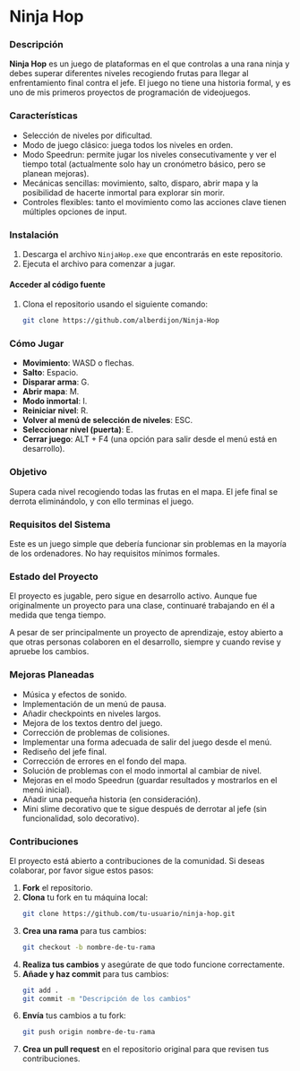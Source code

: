# Ninja Hop

### Descripción
**Ninja Hop** es un juego de plataformas en el que controlas a una rana ninja y debes superar diferentes niveles recogiendo frutas para llegar al enfrentamiento final contra el jefe. El juego no tiene una historia formal, y es uno de mis primeros proyectos de programación de videojuegos.

### Características
- Selección de niveles por dificultad.
- Modo de juego clásico: juega todos los niveles en orden.
- Modo Speedrun: permite jugar los niveles consecutivamente y ver el tiempo total (actualmente solo hay un cronómetro básico, pero se planean mejoras).
- Mecánicas sencillas: movimiento, salto, disparo, abrir mapa y la posibilidad de hacerte inmortal para explorar sin morir.
- Controles flexibles: tanto el movimiento como las acciones clave tienen múltiples opciones de input.

### Instalación

1. Descarga el archivo `NinjaHop.exe` que encontrarás en este repositorio.
2. Ejecuta el archivo para comenzar a jugar.

#### Acceder al código fuente

1. Clona el repositorio usando el siguiente comando:
   ```bash
   git clone https://github.com/alberdijon/Ninja-Hop

### Cómo Jugar

- **Movimiento**: WASD o flechas.
- **Salto**: Espacio.
- **Disparar arma**: G.
- **Abrir mapa**: M.
- **Modo inmortal**: I.
- **Reiniciar nivel**: R.
- **Volver al menú de selección de niveles**: ESC.
- **Seleccionar nivel (puerta)**: E.
- **Cerrar juego**: ALT + F4 (una opción para salir desde el menú está en desarrollo).

### Objetivo
Supera cada nivel recogiendo todas las frutas en el mapa. El jefe final se derrota eliminándolo, y con ello terminas el juego.

### Requisitos del Sistema

Este es un juego simple que debería funcionar sin problemas en la mayoría de los ordenadores. No hay requisitos mínimos formales.

### Estado del Proyecto

El proyecto es jugable, pero sigue en desarrollo activo. Aunque fue originalmente un proyecto para una clase, continuaré trabajando en él a medida que tenga tiempo.

A pesar de ser principalmente un proyecto de aprendizaje, estoy abierto a que otras personas colaboren en el desarrollo, siempre y cuando revise y apruebe los cambios.

### Mejoras Planeadas

- Música y efectos de sonido.
- Implementación de un menú de pausa.
- Añadir checkpoints en niveles largos.
- Mejora de los textos dentro del juego.
- Corrección de problemas de colisiones.
- Implementar una forma adecuada de salir del juego desde el menú.
- Rediseño del jefe final.
- Corrección de errores en el fondo del mapa.
- Solución de problemas con el modo inmortal al cambiar de nivel.
- Mejoras en el modo Speedrun (guardar resultados y mostrarlos en el menú inicial).
- Añadir una pequeña historia (en consideración).
- Mini slime decorativo que te sigue después de derrotar al jefe (sin funcionalidad, solo decorativo).

### Contribuciones

El proyecto está abierto a contribuciones de la comunidad. Si deseas colaborar, por favor sigue estos pasos:

1. **Fork** el repositorio.
2. **Clona** tu fork en tu máquina local:
   ```bash
   git clone https://github.com/tu-usuario/ninja-hop.git
3. **Crea una rama** para tus cambios:
    ```bash
    git checkout -b nombre-de-tu-rama
4. **Realiza tus cambios** y asegúrate de que todo funcione correctamente.
5. **Añade y haz commit** para tus cambios:
    ```bash
    git add .
    git commit -m "Descripción de los cambios"
6. **Envía** tus cambios a tu fork:
    ```bash
    git push origin nombre-de-tu-rama
7. **Crea un pull request** en el repositorio original para que revisen tus contribuciones.
